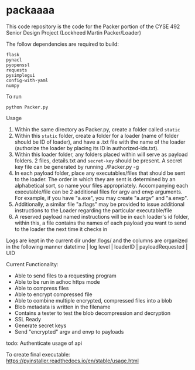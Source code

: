 # packaaaa

This code repository is the code for the Packer portion of the CYSE 492 Senior Design Project (Lockheed Martin Packer/Loader)

The follow dependencies are required to build:
```
flask 
pynacl 
pyopenssl 
requests
pysimplegui
config-with-yaml
numpy
```

To run
```
python Packer.py
```

Usage

1. Within the same directory as Packer.py, create a folder called `static`
2. Within this `static` folder, create a folder for a loader (name of folder should be ID of loader), and have a .txt file with the name of the loader (authorize the loader by placing its ID in authorized-ids.txt). 
3. Within this loader folder, any folders placed within will serve as payload folders. 2 files, details.txt and `secret-key` should be present. A secret key file can be generated by running ./Packer.py -g
4. In each payload folder, place any executables/files that should be sent to the loader. The order in which they are sent is determined by an alphabetical sort, so name your files appropriately. Accompanying each executable/file can be 2 additional files for argv and envp arguments. For example, if you have "a.exe", you may create "a.argv" and "a.envp".
5. Additionally, a similar file "a.flags" may be provided to issue additional instructions to the Loader regarding the particular executable/file
6. A reserved payload named instructions will be in each loader's id folder, within this, a file contains the names of each payload you want to send to the loader the next time it checks in

Logs are kept in the current dir under /logs/ and the columns are organized in the following manner
datetime | log level | loaderID | payloadRequested | UID 

Current Functionality:

* Able to send files to a requesting program
* Able to be run in adhoc https mode
* Able to compress files
* Able to encrypt compressed file
* Able to combine multiple encrypted, compressed files into a blob
* Blob metadata is written in the filename
* Contains a tester to test the blob decompression and decryption
* SSL Ready
* Generate secret keys
* Send "encrypted" argv and envp to payloads

todo:
Authenticate usage of api

To create final executable: https://pyinstaller.readthedocs.io/en/stable/usage.html
